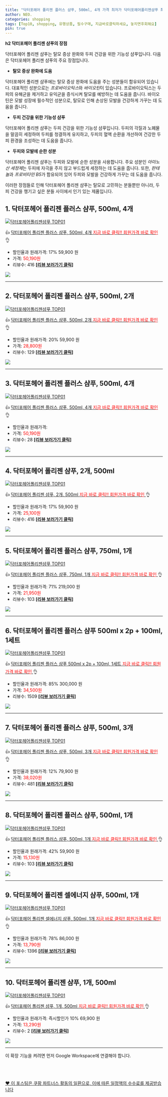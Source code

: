 ```yaml
---
title: "닥터포헤어 폴리젠 플러스 샴푸, 500ml, 4개 가격 최저가 닥터포헤어폴리젠샴푸 최저가 할인가격 추천"
author: NEO.
categories: shopping
tags: [Top10, shopping, 유행상품, 필수구매, 지금바로클릭하세요, 놓치면후회해요]
pin: true
---
```

**h2 닥터포헤어 폴리젠 샴푸의 장점**

닥터포헤어 폴리젠 샴푸는 탈모 증상 완화와 두피 건강을 위한 기능성 샴푸입니다. 다음은 닥터포헤어 폴리젠 샴푸의 주요 장점입니다.

* **탈모 증상 완화에 도움**

닥터포헤어 폴리젠 샴푸에는 탈모 증상 완화에 도움을 주는 성분들이 함유되어 있습니다. 대표적인 성분으로는 *프로바이오틱스*와 *바이오틴*이 있습니다. 프로바이오틱스는 두피의 유해균을 제거하고 유익균을 증식시켜 탈모를 예방하는 데 도움을 줍니다. 바이오틴은 모발 성장에 필수적인 성분으로, 탈모로 인해 손상된 모발을 건강하게 가꾸는 데 도움을 줍니다.

* **두피 건강을 위한 기능성 샴푸**

닥터포헤어 폴리젠 샴푸는 두피 건강을 위한 기능성 샴푸입니다. 두피의 각질과 노폐물을 말끔히 세정하여 두피를 청결하게 유지하고, 두피의 혈액 순환을 개선하여 건강한 두피 환경을 조성하는 데 도움을 줍니다.

* **두피와 모발에 순한 성분**

닥터포헤어 폴리젠 샴푸는 두피와 모발에 순한 성분을 사용합니다. 주요 성분인 *아미노산 세정제*는 두피에 자극을 주지 않고 부드럽게 세정하는 데 도움을 줍니다. 또한, *판테놀*과 *프로비타민 B5*가 함유되어 있어 두피와 모발을 건강하게 가꾸는 데 도움을 줍니다.

이러한 장점들로 인해 닥터포헤어 폴리젠 샴푸는 탈모로 고민하는 분들뿐만 아니라, 두피 건강을 챙기고 싶은 분들 사이에서 인기 있는 제품입니다.

   

## 1. 닥터포헤어 폴리젠 플러스 샴푸, 500ml, 4개

[![닥터포헤어폴리젠샴푸 TOP01](https://thumbnail8.coupangcdn.com/thumbnails/remote/490x490ex/image/retail/images/1177099029769907-d79f2083-e922-49ce-a239-fcab21fe5a12.jpg)](https://link.coupang.com/re/AFFSDP?lptag=AF3617701&subid=GithubCoopas&pageKey=6659186074&traceid=V0-153&itemId=15281502592&vendorItemId=82501993861)


👍 [닥터포헤어 폴리젠 플러스 샴푸, 500ml, 4개 <font color=red> 지금 바로 클릭!! 회원가격 바로 확인 </font> ](https://link.coupang.com/re/AFFSDP?lptag=AF3617701&subid=GithubCoopas&pageKey=6659186074&traceid=V0-153&itemId=15281502592&vendorItemId=82501993861) 👌 


- 할인율과 원래가격: 17%  59,900   원
- 가격: <span style='color:red'>50,190원</span>
- 리뷰수: 416  [**[리뷰 보러가기 클릭]**](https://link.coupang.com/re/AFFSDP?lptag=AF3617701&subid=GithubCoopas&pageKey=6659186074&traceid=V0-153&itemId=15281502592&vendorItemId=82501993861)

[![](/discount_price.png)](https://link.coupang.com/re/AFFSDP?lptag=AF3617701&subid=GithubCoopas&pageKey=6659186074&traceid=V0-153&itemId=15281502592&vendorItemId=82501993861)

---


   

## 2. 닥터포헤어 폴리젠 플러스 샴푸, 500ml, 2개

[![닥터포헤어폴리젠샴푸 TOP01](https://thumbnail9.coupangcdn.com/thumbnails/remote/490x490ex/image/retail/images/1177100039789403-ea4ed86e-a91f-4b8a-b165-703204f8f6f9.jpg)](https://link.coupang.com/re/AFFSDP?lptag=AF3617701&subid=GithubCoopas&pageKey=7770123520&traceid=V0-153&itemId=20974572049&vendorItemId=85072875901)


👍 [닥터포헤어 폴리젠 플러스 샴푸, 500ml, 2개 <font color=red> 지금 바로 클릭!! 회원가격 바로 확인 </font> ](https://link.coupang.com/re/AFFSDP?lptag=AF3617701&subid=GithubCoopas&pageKey=7770123520&traceid=V0-153&itemId=20974572049&vendorItemId=85072875901) 👌 


- 할인율과 원래가격: 20%  59,900   원
- 가격: <span style='color:red'>28,800원</span>
- 리뷰수: 129  [**[리뷰 보러가기 클릭]**](https://link.coupang.com/re/AFFSDP?lptag=AF3617701&subid=GithubCoopas&pageKey=7770123520&traceid=V0-153&itemId=20974572049&vendorItemId=85072875901)

[![](/discount_price.png)](https://link.coupang.com/re/AFFSDP?lptag=AF3617701&subid=GithubCoopas&pageKey=7770123520&traceid=V0-153&itemId=20974572049&vendorItemId=85072875901)

---


   

## 3. 닥터포헤어 폴리젠 플러스 샴푸, 500ml, 4개

[![닥터포헤어폴리젠샴푸 TOP01](https://thumbnail8.coupangcdn.com/thumbnails/remote/490x490ex/image/retail/images/1177099029769907-d79f2083-e922-49ce-a239-fcab21fe5a12.jpg)](https://link.coupang.com/re/AFFSDP?lptag=AF3617701&subid=GithubCoopas&pageKey=7770123520&traceid=V0-153&itemId=20974573287&vendorItemId=72044252618)


👍 [닥터포헤어 폴리젠 플러스 샴푸, 500ml, 4개 <font color=red> 지금 바로 클릭!! 회원가격 바로 확인 </font> ](https://link.coupang.com/re/AFFSDP?lptag=AF3617701&subid=GithubCoopas&pageKey=7770123520&traceid=V0-153&itemId=20974573287&vendorItemId=72044252618) 👌 


- 할인율과 원래가격: 
- 가격: <span style='color:red'>50,190원</span>
- 리뷰수: 28  [**[리뷰 보러가기 클릭]**](https://link.coupang.com/re/AFFSDP?lptag=AF3617701&subid=GithubCoopas&pageKey=7770123520&traceid=V0-153&itemId=20974573287&vendorItemId=72044252618)

[![](/discount_price.png)](https://link.coupang.com/re/AFFSDP?lptag=AF3617701&subid=GithubCoopas&pageKey=7770123520&traceid=V0-153&itemId=20974573287&vendorItemId=72044252618)

---


   

## 4. 닥터포헤어 폴리젠 샴푸, 2개, 500ml

[![닥터포헤어폴리젠샴푸 TOP01](https://thumbnail10.coupangcdn.com/thumbnails/remote/490x490ex/image/retail/images/596334695286571-0f10585d-13bf-4330-9991-1db92415cade.png)](https://link.coupang.com/re/AFFSDP?lptag=AF3617701&subid=GithubCoopas&pageKey=7757889833&traceid=V0-153&itemId=20993801193&vendorItemId=88058147425)


👍 [닥터포헤어 폴리젠 샴푸, 2개, 500ml <font color=red> 지금 바로 클릭!! 회원가격 바로 확인 </font> ](https://link.coupang.com/re/AFFSDP?lptag=AF3617701&subid=GithubCoopas&pageKey=7757889833&traceid=V0-153&itemId=20993801193&vendorItemId=88058147425) 👌 


- 할인율과 원래가격: 17%  59,900   원
- 가격: <span style='color:red'>25,100원</span>
- 리뷰수: 416  [**[리뷰 보러가기 클릭]**](https://link.coupang.com/re/AFFSDP?lptag=AF3617701&subid=GithubCoopas&pageKey=7757889833&traceid=V0-153&itemId=20993801193&vendorItemId=88058147425)

[![](/discount_price.png)](https://link.coupang.com/re/AFFSDP?lptag=AF3617701&subid=GithubCoopas&pageKey=7757889833&traceid=V0-153&itemId=20993801193&vendorItemId=88058147425)

---


   

## 5. 닥터포헤어 폴리젠 플러스 샴푸, 750ml, 1개

[![닥터포헤어폴리젠샴푸 TOP01](https://thumbnail8.coupangcdn.com/thumbnails/remote/490x490ex/image/retail/images/4694762697915130-0a7d36f3-97fd-4dcf-a563-6936d21eaa3e.jpg)](https://link.coupang.com/re/AFFSDP?lptag=AF3617701&subid=GithubCoopas&pageKey=5126161622&traceid=V0-153&itemId=18120697889&vendorItemId=79314150632)


👍 [닥터포헤어 폴리젠 플러스 샴푸, 750ml, 1개 <font color=red> 지금 바로 클릭!! 회원가격 바로 확인 </font> ](https://link.coupang.com/re/AFFSDP?lptag=AF3617701&subid=GithubCoopas&pageKey=5126161622&traceid=V0-153&itemId=18120697889&vendorItemId=79314150632) 👌 


- 할인율과 원래가격: 71%  219,000   원
- 가격: <span style='color:red'>21,950원</span>
- 리뷰수: 103  [**[리뷰 보러가기 클릭]**](https://link.coupang.com/re/AFFSDP?lptag=AF3617701&subid=GithubCoopas&pageKey=5126161622&traceid=V0-153&itemId=18120697889&vendorItemId=79314150632)

[![](/discount_price.png)](https://link.coupang.com/re/AFFSDP?lptag=AF3617701&subid=GithubCoopas&pageKey=5126161622&traceid=V0-153&itemId=18120697889&vendorItemId=79314150632)

---


   

## 6. 닥터포헤어 폴리젠 플러스 샴푸 500ml x 2p + 100ml, 1세트

[![닥터포헤어폴리젠샴푸 TOP01](https://thumbnail6.coupangcdn.com/thumbnails/remote/490x490ex/image/retail/images/1395321668531-29ae00ea-c259-410a-9cf7-e899505a6e55.jpg)](https://link.coupang.com/re/AFFSDP?lptag=AF3617701&subid=GithubCoopas&pageKey=5545930797&traceid=V0-153&itemId=8748626631&vendorItemId=70911761736)


👍 [닥터포헤어 폴리젠 플러스 샴푸 500ml x 2p + 100ml, 1세트 <font color=red> 지금 바로 클릭!! 회원가격 바로 확인 </font> ](https://link.coupang.com/re/AFFSDP?lptag=AF3617701&subid=GithubCoopas&pageKey=5545930797&traceid=V0-153&itemId=8748626631&vendorItemId=70911761736) 👌 


- 할인율과 원래가격: 85%  300,000   원
- 가격: <span style='color:red'>34,500원</span>
- 리뷰수: 1509  [**[리뷰 보러가기 클릭]**](https://link.coupang.com/re/AFFSDP?lptag=AF3617701&subid=GithubCoopas&pageKey=5545930797&traceid=V0-153&itemId=8748626631&vendorItemId=70911761736)

[![](/discount_price.png)](https://link.coupang.com/re/AFFSDP?lptag=AF3617701&subid=GithubCoopas&pageKey=5545930797&traceid=V0-153&itemId=8748626631&vendorItemId=70911761736)

---


   

## 7. 닥터포헤어 폴리젠 플러스 샴푸, 500ml, 3개

[![닥터포헤어폴리젠샴푸 TOP01](https://thumbnail8.coupangcdn.com/thumbnails/remote/490x490ex/image/retail/images/1177100092545328-07d3c845-ddc3-4e88-8223-11efe2c4d462.jpg)](https://link.coupang.com/re/AFFSDP?lptag=AF3617701&subid=GithubCoopas&pageKey=7770123520&traceid=V0-153&itemId=20974572588&vendorItemId=85072864603)


👍 [닥터포헤어 폴리젠 플러스 샴푸, 500ml, 3개 <font color=red> 지금 바로 클릭!! 회원가격 바로 확인 </font> ](https://link.coupang.com/re/AFFSDP?lptag=AF3617701&subid=GithubCoopas&pageKey=7770123520&traceid=V0-153&itemId=20974572588&vendorItemId=85072864603) 👌 


- 할인율과 원래가격: 12%  79,900   원
- 가격: <span style='color:red'>38,020원</span>
- 리뷰수: 481  [**[리뷰 보러가기 클릭]**](https://link.coupang.com/re/AFFSDP?lptag=AF3617701&subid=GithubCoopas&pageKey=7770123520&traceid=V0-153&itemId=20974572588&vendorItemId=85072864603)

[![](/discount_price.png)](https://link.coupang.com/re/AFFSDP?lptag=AF3617701&subid=GithubCoopas&pageKey=7770123520&traceid=V0-153&itemId=20974572588&vendorItemId=85072864603)

---


   

## 8. 닥터포헤어 폴리젠 플러스 샴푸, 500ml, 1개

[![닥터포헤어폴리젠샴푸 TOP01](https://thumbnail8.coupangcdn.com/thumbnails/remote/490x490ex/image/retail/images/1177100168181270-0f892068-d40f-4aea-b967-191895b9d430.jpg)](https://link.coupang.com/re/AFFSDP?lptag=AF3617701&subid=GithubCoopas&pageKey=7770123520&traceid=V0-153&itemId=20974511188&vendorItemId=74303603529)


👍 [닥터포헤어 폴리젠 플러스 샴푸, 500ml, 1개 <font color=red> 지금 바로 클릭!! 회원가격 바로 확인 </font> ](https://link.coupang.com/re/AFFSDP?lptag=AF3617701&subid=GithubCoopas&pageKey=7770123520&traceid=V0-153&itemId=20974511188&vendorItemId=74303603529) 👌 


- 할인율과 원래가격: 42%  59,900   원
- 가격: <span style='color:red'>15,130원</span>
- 리뷰수: 103  [**[리뷰 보러가기 클릭]**](https://link.coupang.com/re/AFFSDP?lptag=AF3617701&subid=GithubCoopas&pageKey=7770123520&traceid=V0-153&itemId=20974511188&vendorItemId=74303603529)

[![](/discount_price.png)](https://link.coupang.com/re/AFFSDP?lptag=AF3617701&subid=GithubCoopas&pageKey=7770123520&traceid=V0-153&itemId=20974511188&vendorItemId=74303603529)

---


   

## 9. 닥터포헤어 폴리젠 셀에너지 샴푸, 500ml, 1개

[![닥터포헤어폴리젠샴푸 TOP01](https://thumbnail9.coupangcdn.com/thumbnails/remote/490x490ex/image/vendor_inventory/e6ab/9efcec5a05fb170a50683dcefe6b223105263c950ce73133d56b6a4c8ec9.jpg)](https://link.coupang.com/re/AFFSDP?lptag=AF3617701&subid=GithubCoopas&pageKey=7757893895&traceid=V0-153&itemId=18223106307&vendorItemId=82705096228)


👍 [닥터포헤어 폴리젠 셀에너지 샴푸, 500ml, 1개 <font color=red> 지금 바로 클릭!! 회원가격 바로 확인 </font> ](https://link.coupang.com/re/AFFSDP?lptag=AF3617701&subid=GithubCoopas&pageKey=7757893895&traceid=V0-153&itemId=18223106307&vendorItemId=82705096228) 👌 


- 할인율과 원래가격: 78%  86,000   원
- 가격: <span style='color:red'>13,790원</span>
- 리뷰수: 1396  [**[리뷰 보러가기 클릭]**](https://link.coupang.com/re/AFFSDP?lptag=AF3617701&subid=GithubCoopas&pageKey=7757893895&traceid=V0-153&itemId=18223106307&vendorItemId=82705096228)

[![](/discount_price.png)](https://link.coupang.com/re/AFFSDP?lptag=AF3617701&subid=GithubCoopas&pageKey=7757893895&traceid=V0-153&itemId=18223106307&vendorItemId=82705096228)

---


   

## 10. 닥터포헤어 폴리젠 샴푸, 1개, 500ml

[![닥터포헤어폴리젠샴푸 TOP01](https://thumbnail7.coupangcdn.com/thumbnails/remote/490x490ex/image/retail/images/2371477276965686-5e28397f-63f2-40c7-a2be-ef32967a3eeb.jpg)](https://link.coupang.com/re/AFFSDP?lptag=AF3617701&subid=GithubCoopas&pageKey=7757889833&traceid=V0-153&itemId=20913716210&vendorItemId=87980644263)


👍 [닥터포헤어 폴리젠 샴푸, 1개, 500ml <font color=red> 지금 바로 클릭!! 회원가격 바로 확인 </font> ](https://link.coupang.com/re/AFFSDP?lptag=AF3617701&subid=GithubCoopas&pageKey=7757889833&traceid=V0-153&itemId=20913716210&vendorItemId=87980644263) 👌 


- 할인율과 원래가격: 즉시할인가 10%  69,900   원
- 가격: <span style='color:red'>13,290원</span>
- 리뷰수: 2  [**[리뷰 보러가기 클릭]**](https://link.coupang.com/re/AFFSDP?lptag=AF3617701&subid=GithubCoopas&pageKey=7757889833&traceid=V0-153&itemId=20913716210&vendorItemId=87980644263)

[![](/discount_price.png)](https://link.coupang.com/re/AFFSDP?lptag=AF3617701&subid=GithubCoopas&pageKey=7757889833&traceid=V0-153&itemId=20913716210&vendorItemId=87980644263)

---
이 확장 기능을 켜려면 먼저 Google Workspace에 연결해야 합니다.<br><br><br><br><br> [ ❤  이 포스팅은 쿠팡 파트너스 활동의 일환으로, 이에 따른 일정액의 수수료를 제공받습니다](https://link.coupang.com/a/bcEFyh)